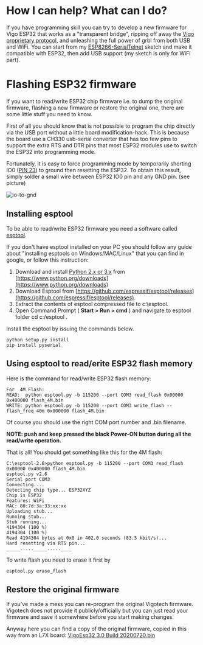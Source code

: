 # How I can help? What can I do?

If you have programming skill you can try to develop a new firmware for Vigo ESP32 that works as a "transparent bridge", ripping off away the [Vigo proprietary protocol](https://github.com/arkypita/Vigotech-VG-L7X/tree/main/Protocol), and unleashing the full power of grbl from both USB and WiFi. You can start from my [ESP8266-SerialTelnet](https://github.com/arkypita/ESP8266-SerialTelnet) sketch and make it compatible with ESP32, then add USB support (my sketch is only for WiFi part).


# Flashing ESP32 firmware

If you want to read/write ESP32 chip firmware i.e. to dump the original firmware, flashing a new firmware or restore the original one, there are some little stuff you need to know.

First of all you should know that is not possible to program the chip directly via the USB port without a little board modification-hack. This is because the board use a CH330 usb-serial converter that has too few pins to support the extra RTS and DTR pins that most ESP32 modules use to switch the ESP32 into programming mode.

Fortunately, it is easy to force programming mode by temporarily shorting IO0 ([PIN 23](https://user-images.githubusercontent.com/8782035/96240138-d523a880-0fa0-11eb-990f-f3877be84a6a.png)) to ground then resetting the ESP32. To obtain this result, simply solder a small wire between ESP32 IO0 pin and any GND pin. (see picture)



![io-to-gnd](https://github.com/arkypita/Vigotech-VG-L7X/blob/main/Firmware/io0-to-gnd.jpg?raw=true)



## Installing esptool

To be able to read/write ESP32 firmware you need a software called [esptool](https://github.com/espressif/esptool).

If you don't have esptool installed on your PC you should follow any guide about "installing esptools on Windows/MAC/Linux" that you can find in google, or follow this instruction:

1. Download and install [Python 2.x or 3.x](https://www.python.org/) from [https://www.python.org/downloads](https://www.python.org/downloads)
2. Download Esptool from [https://github.com/espressif/esptool/releases](https://github.com/espressif/esptool/releases).
3. Extract the contents of esptool compressed file to c:\esptool.
4. Open Command Prompt ( **Start > Run > cmd** ) and navigate to esptool folder cd c:/esptool .

Install the esptool by issuing the commands below.

```
python setup.py install
pip install pyserial
```



## Using esptool to read/erite ESP32 flash memory

Here is the command for read/write ESP32 flash memory:

```
For  4M Flash:
READ:  python esptool.py -b 115200 --port COM3 read_flash 0x00000 0x400000 flash_4M.bin
WRITE: python esptool.py -b 115200 --port COM3 write_flash --flash_freq 40m 0x000000 flash_4M.bin
```

Of course you should use the right COM port number and .bin filename.

**NOTE: push and keep pressed the black Power-ON button during all the read/write operation.**

That is all! You should get something like this for the 4M flash:

```
C:\esptool-2.6>python esptool.py -b 115200 --port COM3 read_flash 0x00000 0x400000 flash_4M.bin
esptool.py v2.6
Serial port COM3
Connecting....
Detecting chip type... ESP32XYZ
Chip is ESP32
Features: WiFi
MAC: 80:7d:3a:33:xx:xx
Uploading stub...
Running stub...
Stub running...
4194304 (100 %)
4194304 (100 %)
Read 4194304 bytes at 0x0 in 402.0 seconds (83.5 kbit/s)...
Hard resetting via RTS pin...
_____....._____.....____
```

To write flash you need to erase it first by

```
esptool.py erase_flash
```



## Restore the original firmware

If you've made a mess you can re-program the original Vigotech firmware. Vigotech does not provide it publicly/officially but you can just read your firmware and save it somewhere before you start making changes.

Anyway here you can find a copy of the original firmware, copied in this way from an L7X board: [VigoEsp32 3.0 Build 20200720.bin](https://github.com/arkypita/Vigotech-VG-L7X/blob/main/Firmware/VigoEsp32%203.0%20Build%2020200720.bin)

